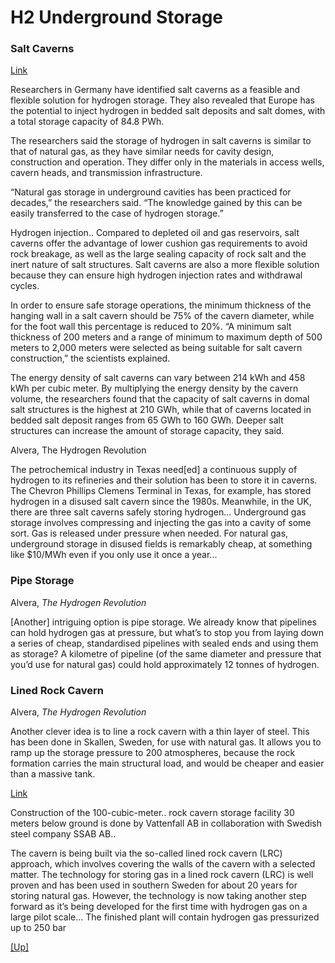 # H2 Underground Storage

### Salt Caverns

[Link](https://www.pv-magazine.com/2020/06/16/hydrogen-storage-in-salt-caverns/)

Researchers in Germany have identified salt caverns as a feasible and
flexible solution for hydrogen storage. They also revealed that Europe
has the potential to inject hydrogen in bedded salt deposits and salt
domes, with a total storage capacity of 84.8 PWh.

The researchers said the storage of hydrogen in salt caverns is
similar to that of natural gas, as they have similar needs for cavity
design, construction and operation. They differ only in the materials
in access wells, cavern heads, and transmission infrastructure.

“Natural gas storage in underground cavities has been practiced for
decades,” the researchers said. “The knowledge gained by this can be
easily transferred to the case of hydrogen storage.”

Hydrogen injection.. Compared to depleted oil and gas reservoirs, salt
caverns offer the advantage of lower cushion gas requirements to avoid
rock breakage, as well as the large sealing capacity of rock salt and
the inert nature of salt structures. Salt caverns are also a more
flexible solution because they can ensure high hydrogen injection
rates and withdrawal cycles.

In order to ensure safe storage operations, the minimum thickness of
the hanging wall in a salt cavern should be 75% of the cavern
diameter, while for the foot wall this percentage is reduced to
20%. “A minimum salt thickness of 200 meters and a range of minimum to
maximum depth of 500 meters to 2,000 meters were selected as being
suitable for salt cavern construction,” the scientists explained.

The energy density of salt caverns can vary between 214 kWh and 458
kWh per cubic meter. By multiplying the energy density by the cavern
volume, the researchers found that the capacity of salt caverns in
domal salt structures is the highest at 210 GWh, while that of caverns
located in bedded salt deposit ranges from 65 GWh to 160 GWh. Deeper
salt structures can increase the amount of storage capacity, they
said.

Alvera, The Hydrogen Revolution

The petrochemical industry in Texas need[ed] a continuous supply of
hydrogen to its refineries and their solution has been to store it in
caverns. The Chevron Phillips Clemens Terminal in Texas, for example,
has stored hydrogen in a disused salt cavern since the
1980s. Meanwhile, in the UK, there are three salt caverns safely
storing hydrogen... Underground gas storage involves compressing and
injecting the gas into a cavity of some sort. Gas is released under
pressure when needed. For natural gas, underground storage in disused
fields is remarkably cheap, at something like $10/MWh even if you only
use it once a year...

<a name='pipe'></a>

### Pipe Storage

Alvera, *The Hydrogen Revolution*

[Another] intriguing option is pipe storage. We already know that
pipelines can hold hydrogen gas at pressure, but what’s to stop you
from laying down a series of cheap, standardised pipelines with sealed
ends and using them as storage? A kilometre of pipeline (of the same
diameter and pressure that you’d use for natural gas) could hold
approximately 12 tonnes of hydrogen.

### Lined Rock Cavern

Alvera, *The Hydrogen Revolution*

Another clever idea is to line a rock cavern with a thin layer of
steel. This has been done in Skallen, Sweden, for use with natural
gas. It allows you to ramp up the storage pressure to 200 atmospheres,
because the rock formation carries the main structural load, and would
be cheaper and easier than a massive tank.

[Link](https://www.dailyscandinavian.com/hydrogen-storage-facility-in-sweden-is-has-reached-halfway-point-in-construction)

Construction of the 100-cubic-meter..  rock cavern storage facility 30
meters below ground is done by Vattenfall AB in collaboration with
Swedish steel company SSAB AB..

The cavern is being built via the so-called lined rock cavern (LRC)
approach, which involves covering the walls of the cavern with a
selected matter. The technology for storing gas in a lined rock cavern
(LRC) is well proven and has been used in southern Sweden for about 20
years for storing natural gas. However, the technology is now taking
another step forward as it’s being developed for the first time with
hydrogen gas on a large pilot scale... The finished plant will contain
hydrogen gas pressurized up to 250 bar

[[Up]](h2-storage.html)
